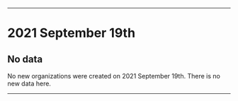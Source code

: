 
***

# 2021 September 19th

## No data

No new organizations were created on 2021 September 19th. There is no new data here.

***
